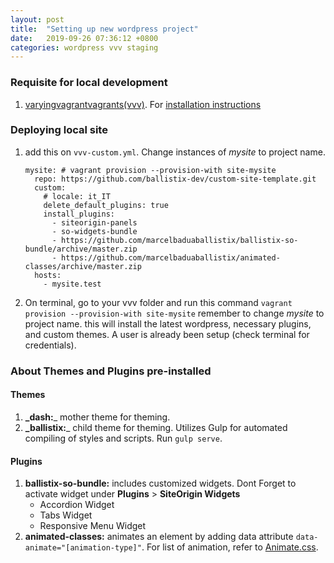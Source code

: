 ```yaml
---
layout: post
title:  "Setting up new wordpress project"
date:   2019-09-26 07:36:12 +0800
categories: wordpress vvv staging
---
```


### Requisite for local development

 1. [varyingvagrantvagrants(vvv)](https://varyingvagrantvagrants.org/). For [installation instructions](https://varyingvagrantvagrants.org/docs/en-US/installation/software-requirements/)
 
### Deploying local site

 1. add this on `vvv-custom.yml`. Change instances of *mysite* to project name.
 
        mysite: # vagrant provision --provision-with site-mysite
          repo: https://github.com/ballistix-dev/custom-site-template.git
          custom:
            # locale: it_IT
            delete_default_plugins: true
            install_plugins:
              - siteorigin-panels
              - so-widgets-bundle
              - https://github.com/marcelbaduaballistix/ballistix-so-bundle/archive/master.zip
              - https://github.com/marcelbaduaballistix/animated-classes/archive/master.zip
          hosts:
            - mysite.test
  
  1. On terminal, go to your vvv folder and run this command `vagrant provision --provision-with site-mysite` remember to change *mysite* to project name. this will install the latest wordpress, necessary plugins, and custom themes. A user is already been setup (check terminal for credentials). 

### About Themes and Plugins pre-installed

#### Themes

 1. **_dash:**_ mother theme for theming. 
 1. **_ballistix:**_ child theme for theming. Utilizes Gulp for automated compiling of styles and scripts. Run `gulp serve`.
 
 #### Plugins
 
 1. **ballistix-so-bundle:** includes customized widgets. Dont Forget to activate widget under **Plugins** > **SiteOrigin Widgets**
    - Accordion Widget
    - Tabs Widget
    - Responsive Menu Widget
 1. **animated-classes:** animates an element by adding data attribute `data-animate="[animation-type]"`. For list of animation, refer to [Animate.css](https://daneden.github.io/animate.css/).
 
